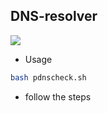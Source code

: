 ## DNS-resolver

![](https://github.com/nu11secur1ty/DNS-resolver/blob/main/docs/Screenshot%202022-10-03%20100255.png)

- Usage

```bash
bash pdnscheck.sh
```
- follow the steps
